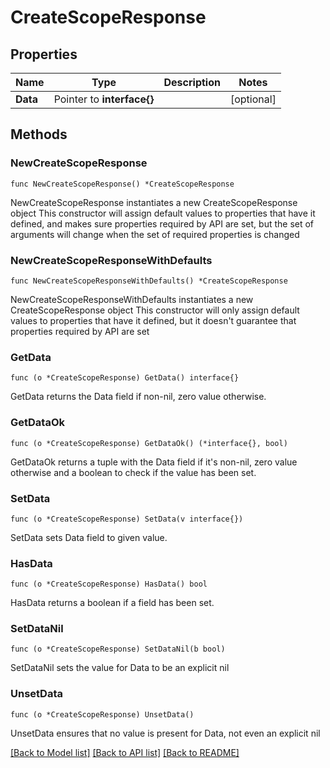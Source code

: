 # CreateScopeResponse

## Properties

Name | Type | Description | Notes
------------ | ------------- | ------------- | -------------
**Data** | Pointer to **interface{}** |  | [optional]

## Methods

### NewCreateScopeResponse

`func NewCreateScopeResponse() *CreateScopeResponse`

NewCreateScopeResponse instantiates a new CreateScopeResponse object
This constructor will assign default values to properties that have it defined,
and makes sure properties required by API are set, but the set of arguments
will change when the set of required properties is changed

### NewCreateScopeResponseWithDefaults

`func NewCreateScopeResponseWithDefaults() *CreateScopeResponse`

NewCreateScopeResponseWithDefaults instantiates a new CreateScopeResponse object
This constructor will only assign default values to properties that have it defined,
but it doesn't guarantee that properties required by API are set

### GetData

`func (o *CreateScopeResponse) GetData() interface{}`

GetData returns the Data field if non-nil, zero value otherwise.

### GetDataOk

`func (o *CreateScopeResponse) GetDataOk() (*interface{}, bool)`

GetDataOk returns a tuple with the Data field if it's non-nil, zero value otherwise
and a boolean to check if the value has been set.

### SetData

`func (o *CreateScopeResponse) SetData(v interface{})`

SetData sets Data field to given value.

### HasData

`func (o *CreateScopeResponse) HasData() bool`

HasData returns a boolean if a field has been set.

### SetDataNil

`func (o *CreateScopeResponse) SetDataNil(b bool)`

 SetDataNil sets the value for Data to be an explicit nil

### UnsetData
`func (o *CreateScopeResponse) UnsetData()`

UnsetData ensures that no value is present for Data, not even an explicit nil

[[Back to Model list]](../README.md#documentation-for-models) [[Back to API list]](../README.md#documentation-for-api-endpoints) [[Back to README]](../README.md)
